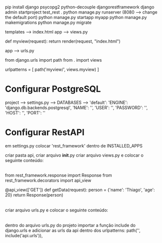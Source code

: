pip install django psycopg2 python-decouple djangorestframework
django admin startproject test_rest .
python manage.py runserver (8080 --> change the default port)
python manage.py startapp myapp
python manage.py makemigrations
python manage.py migrate

templates --> index.html
app --> views.py

def myview(request):
    return render(request, "index.html")

app --> urls.py

from django.urls import path
from . import views

urlpatterns = [
    path('myview/', views.myview)
]

# Configurar PostgreSQL

project --> settings.py --> DATABASES --> 'default':
'ENGINE': 'django.db.backends.postgresql',
'NAME': '',
'USER': '',
'PASSWORD': '',
'HOST': '',
'PORT': ''

# Configurar RestAPI

em settings.py colocar 'rest_framework' dentro de INSTALLED_APPS

criar pasta api, criar arquivo __init__.py
criar arquivo views.py e colocar o seguinte conteúdo:
######
from rest_framework.response import Response
from rest_framework.decorators import api_view

@api_view(['GET'])
def getData(request):
    person = {'name': 'Thiago', 'age': 20}
    return Response(person)
######
criar arquivo urls.py e colocar o seguinte conteúdo:
######

######
dentro do arquivo urls.py do projeto importar a função include do django.urls e adicionar as urls da api dentro dos urlpatterns:
path('', include('api.urls')),